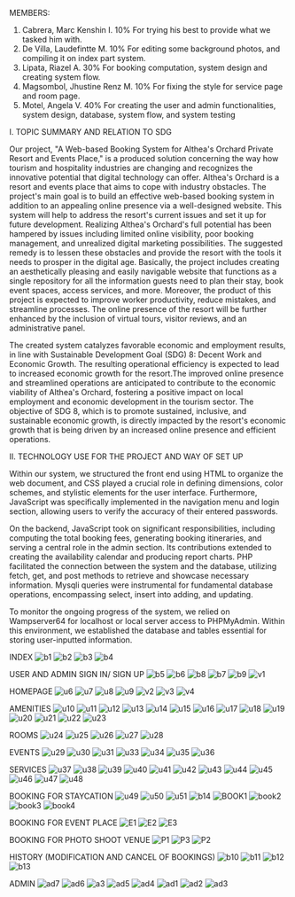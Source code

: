 MEMBERS:
1. Cabrera, Marc Kenshin I. 
 10% 
 For trying his best to provide what we tasked him with.
2. De Villa, Laudefintte M. 
 10% 
 For editing some background photos, and compiling it on index part system.
3. Lipata, Riazel A. 
 30% 
 For booking computation, system design and creating system flow.
4. Magsombol, Jhustine Renz M. 
 10% 
 For fixing the style for service page and room page.
5. Motel, Angela V. 
 40% 
 For creating the user and admin functionalities, system design, database, system flow, and system testing
  
 

I. TOPIC SUMMARY AND RELATION TO SDG

  Our project, "A Web-based Booking System for Althea's Orchard Private Resort and Events Place," is a produced solution concerning the way how tourism and hospitality industries are changing and recognizes the innovative potential that digital technology can offer. Althea's Orchard is a resort and events place that aims to cope with industry obstacles. The project's main goal is to build an effective web-based booking system in addition to an appealing online presence via a well-designed website. This system will help to address the resort's current issues and set it up for future development. Realizing Althea's Orchard's full potential has been hampered by issues including limited online visibility, poor booking management, and unrealized digital marketing possibilities. The suggested remedy is to lessen these obstacles and provide the resort with the tools it needs to prosper in the digital age. Basically, the project includes creating an aesthetically pleasing and easily navigable website that functions as a single repository for all the information guests need to plan their stay, book event spaces, access services, and more. Moreover, the product of this project is expected to improve worker productivity, reduce mistakes, and streamline processes. The online presence of the resort will be further enhanced by the inclusion of virtual tours, visitor reviews, and an administrative panel.

  The created system catalyzes favorable economic and employment results, in line with Sustainable Development Goal (SDG) 8: Decent Work and Economic Growth. The resulting operational efficiency is expected to lead to increased economic growth for the resort.The improved online presence and streamlined operations are anticipated to contribute to the economic viability of Althea's Orchard, fostering a positive impact on local employment and economic development in the tourism sector. The objective of SDG 8, which is to promote sustained, inclusive, and sustainable economic growth, is directly impacted by the resort's economic growth that is being driven by an increased online presence and efficient operations.

II. TECHNOLOGY USE FOR THE PROJECT AND WAY OF SET UP

 Within our system, we structured the front end using HTML to organize the web document, and CSS played a crucial role in defining dimensions, color schemes, and stylistic elements for the user interface. Furthermore, JavaScript was specifically implemented in the navigation menu and login section, allowing users to verify the accuracy of their entered passwords.

 On the backend, JavaScript took on significant responsibilities, including computing the total booking fees, generating booking itineraries, and serving a central role in the admin section. Its contributions extended to creating the availability calendar and producing report charts. PHP facilitated the connection between the system and the database, utilizing fetch, get, and post methods to retrieve and showcase necessary information. Mysqli queries were instrumental for fundamental database operations, encompassing select, insert into adding, and updating.

 To monitor the ongoing progress of the system, we relied on Wampserver64 for localhost or local server access to PHPMyAdmin. Within this environment, we established the database and tables essential for storing user-inputted information.

INDEX
![b1](https://github.com/motelangela07/A-Web-Based-Booking-System-for-Althea-s-Orchard-Private-Resort-and-Event-Places/assets/148295519/850d12dd-c6ce-432d-8383-d43d4d547b74)
![b2](https://github.com/motelangela07/A-Web-Based-Booking-System-for-Althea-s-Orchard-Private-Resort-and-Event-Places/assets/148295519/a6697ba9-8f9f-4350-97ed-d39ad36c4114)
![b3](https://github.com/motelangela07/A-Web-Based-Booking-System-for-Althea-s-Orchard-Private-Resort-and-Event-Places/assets/148295519/d5b3cf6b-0266-444e-9d84-a6b0347b8be0)
![b4](https://github.com/motelangela07/A-Web-Based-Booking-System-for-Althea-s-Orchard-Private-Resort-and-Event-Places/assets/148295519/56517c8d-6a9e-4227-a808-a4241e7a4a64)
 
USER AND ADMIN SIGN IN/ SIGN UP
![b5](https://github.com/motelangela07/A-Web-Based-Booking-System-for-Althea-s-Orchard-Private-Resort-and-Event-Places/assets/148295519/1b6392c2-7f52-4008-b663-25ba8d1e321a)
![b6](https://github.com/motelangela07/A-Web-Based-Booking-System-for-Althea-s-Orchard-Private-Resort-and-Event-Places/assets/148295519/d16f0e35-2f4e-4d31-958c-40def5836741)
![b8](https://github.com/motelangela07/A-Web-Based-Booking-System-for-Althea-s-Orchard-Private-Resort-and-Event-Places/assets/148295519/3ceaa373-39c1-48f8-a517-b64cec4e7943)
![b7](https://github.com/motelangela07/A-Web-Based-Booking-System-for-Althea-s-Orchard-Private-Resort-and-Event-Places/assets/148295519/d2189531-6628-4ae1-a943-c262e33ba3c1)
![b9](https://github.com/motelangela07/A-Web-Based-Booking-System-for-Althea-s-Orchard-Private-Resort-and-Event-Places/assets/148295519/4bfac234-d18b-4adb-94be-fef3c2a4e8c3)
![v1](https://github.com/motelangela07/A-Web-Based-Booking-System-for-Althea-s-Orchard-Private-Resort-and-Event-Places/assets/148295519/d5a448d0-9ecc-44b5-85e7-a97e9a3d23f9)

HOMEPAGE
![u6](https://github.com/motelangela07/A-Web-Based-Booking-System-for-Althea-s-Orchard-Private-Resort-and-Event-Places/assets/148295519/0492616f-4e33-466c-be90-66d7c53ad2a0)
![u7](https://github.com/motelangela07/A-Web-Based-Booking-System-for-Althea-s-Orchard-Private-Resort-and-Event-Places/assets/148295519/83725037-9593-4321-872d-9af013418b96)
![u8](https://github.com/motelangela07/A-Web-Based-Booking-System-for-Althea-s-Orchard-Private-Resort-and-Event-Places/assets/148295519/f79dd5b7-815b-4b35-aee2-46163e1e5855)
![u9](https://github.com/motelangela07/A-Web-Based-Booking-System-for-Althea-s-Orchard-Private-Resort-and-Event-Places/assets/148295519/cf2fe786-7ec8-432c-8a3c-f1579ad9bcd3)
![v2](https://github.com/motelangela07/A-Web-Based-Booking-System-for-Althea-s-Orchard-Private-Resort-and-Event-Places/assets/148295519/720e3189-998e-4f7d-a30f-565398c2f8ac)
![v3](https://github.com/motelangela07/A-Web-Based-Booking-System-for-Althea-s-Orchard-Private-Resort-and-Event-Places/assets/148295519/758ec0d8-1139-4a79-a444-816a792f77b5)
![v4](https://github.com/motelangela07/A-Web-Based-Booking-System-for-Althea-s-Orchard-Private-Resort-and-Event-Places/assets/148295519/81bbfa73-de4e-41fb-b5c1-128730007393)

AMENITIES
![u10](https://github.com/motelangela07/A-Web-Based-Booking-System-for-Althea-s-Orchard-Private-Resort-and-Event-Places/assets/148295519/dd33822a-dfd0-4074-89d2-488517bba34f)
![u11](https://github.com/motelangela07/A-Web-Based-Booking-System-for-Althea-s-Orchard-Private-Resort-and-Event-Places/assets/148295519/5bfa0edf-8b6e-46db-8960-a11ab2733526)
![u12](https://github.com/motelangela07/A-Web-Based-Booking-System-for-Althea-s-Orchard-Private-Resort-and-Event-Places/assets/148295519/9afd6cd0-2a85-4a70-b803-14eab45cdc22)
![u13](https://github.com/motelangela07/A-Web-Based-Booking-System-for-Althea-s-Orchard-Private-Resort-and-Event-Places/assets/148295519/7879f363-6d05-452e-afd9-360af3844d23)
![u14](https://github.com/motelangela07/A-Web-Based-Booking-System-for-Althea-s-Orchard-Private-Resort-and-Event-Places/assets/148295519/c868ffbc-d8e9-4b61-be3f-396f70e50493)
![u15](https://github.com/motelangela07/A-Web-Based-Booking-System-for-Althea-s-Orchard-Private-Resort-and-Event-Places/assets/148295519/2f2424d4-9b37-4164-aae7-67db9dcf95e6)
![u16](https://github.com/motelangela07/A-Web-Based-Booking-System-for-Althea-s-Orchard-Private-Resort-and-Event-Places/assets/148295519/ea44514f-74c7-486d-bcaa-f7334842fb4d)
![u17](https://github.com/motelangela07/A-Web-Based-Booking-System-for-Althea-s-Orchard-Private-Resort-and-Event-Places/assets/148295519/d1e19eb1-7ab9-4f49-a477-6909e54c67c7)
![u18](https://github.com/motelangela07/A-Web-Based-Booking-System-for-Althea-s-Orchard-Private-Resort-and-Event-Places/assets/148295519/75445a6b-22dc-48bf-a6fd-2eebb9f228f9)
![u19](https://github.com/motelangela07/A-Web-Based-Booking-System-for-Althea-s-Orchard-Private-Resort-and-Event-Places/assets/148295519/aa3cecdf-0596-4349-ab93-8af48526c651)
![u20](https://github.com/motelangela07/A-Web-Based-Booking-System-for-Althea-s-Orchard-Private-Resort-and-Event-Places/assets/148295519/1df00769-820c-49e0-aa09-a780f3e3da4a)
![u21](https://github.com/motelangela07/A-Web-Based-Booking-System-for-Althea-s-Orchard-Private-Resort-and-Event-Places/assets/148295519/04bac7f8-0cd6-4c1a-ab68-73bb3f667c1e)
![u22](https://github.com/motelangela07/A-Web-Based-Booking-System-for-Althea-s-Orchard-Private-Resort-and-Event-Places/assets/148295519/982c9862-bb85-448d-8acb-5abf280c0570)
![u23](https://github.com/motelangela07/A-Web-Based-Booking-System-for-Althea-s-Orchard-Private-Resort-and-Event-Places/assets/148295519/ee194f28-7c4d-4c9e-a825-480b94147ef6)

 ROOMS
![u24](https://github.com/motelangela07/A-Web-Based-Booking-System-for-Althea-s-Orchard-Private-Resort-and-Event-Places/assets/148295519/1a20c762-ced7-4ac8-8e8c-0ae5a4b72634)
![u25](https://github.com/motelangela07/A-Web-Based-Booking-System-for-Althea-s-Orchard-Private-Resort-and-Event-Places/assets/148295519/d0b68673-3e71-4f72-8ffb-319a74438e40)
![u26](https://github.com/motelangela07/A-Web-Based-Booking-System-for-Althea-s-Orchard-Private-Resort-and-Event-Places/assets/148295519/dc30caca-9d24-4799-9db2-e6bbe131e731)
![u27](https://github.com/motelangela07/A-Web-Based-Booking-System-for-Althea-s-Orchard-Private-Resort-and-Event-Places/assets/148295519/d0185e3f-7ea6-49d3-968a-7c11ff0fe3ae)
![u28](https://github.com/motelangela07/A-Web-Based-Booking-System-for-Althea-s-Orchard-Private-Resort-and-Event-Places/assets/148295519/e9a99554-9046-4e10-9766-c3e5fb28a043)

EVENTS
![u29](https://github.com/motelangela07/A-Web-Based-Booking-System-for-Althea-s-Orchard-Private-Resort-and-Event-Places/assets/148295519/5e137f74-1f98-4351-9bf0-353d9c9872d9)
![u30](https://github.com/motelangela07/A-Web-Based-Booking-System-for-Althea-s-Orchard-Private-Resort-and-Event-Places/assets/148295519/dffb9826-9555-476f-bac5-9f5cc13aaea5)
![u31](https://github.com/motelangela07/A-Web-Based-Booking-System-for-Althea-s-Orchard-Private-Resort-and-Event-Places/assets/148295519/79fc9bae-3615-47f7-b925-463be1b0ac7d)
![u33](https://github.com/motelangela07/A-Web-Based-Booking-System-for-Althea-s-Orchard-Private-Resort-and-Event-Places/assets/148295519/74515c67-2b85-4203-b4b9-5af5573ed625)
![u34](https://github.com/motelangela07/A-Web-Based-Booking-System-for-Althea-s-Orchard-Private-Resort-and-Event-Places/assets/148295519/bb27d292-a256-4943-a5db-9a9446b96946)
![u35](https://github.com/motelangela07/A-Web-Based-Booking-System-for-Althea-s-Orchard-Private-Resort-and-Event-Places/assets/148295519/7345be26-17c2-49f0-b8ac-a42a3c56f533)
![u36](https://github.com/motelangela07/A-Web-Based-Booking-System-for-Althea-s-Orchard-Private-Resort-and-Event-Places/assets/148295519/6f8b4dac-c037-4d68-addf-fe2849972d66)

SERVICES
![u37](https://github.com/motelangela07/A-Web-Based-Booking-System-for-Althea-s-Orchard-Private-Resort-and-Event-Places/assets/148295519/5ff01829-8726-4bc7-a67e-0af2b69e87a6)
![u38](https://github.com/motelangela07/A-Web-Based-Booking-System-for-Althea-s-Orchard-Private-Resort-and-Event-Places/assets/148295519/aa8fe856-bd0c-47dc-9573-90b53139a98b)
![u39](https://github.com/motelangela07/A-Web-Based-Booking-System-for-Althea-s-Orchard-Private-Resort-and-Event-Places/assets/148295519/81eb0ad8-e698-4e6f-b59b-e5e4580c0fe8)
![u40](https://github.com/motelangela07/A-Web-Based-Booking-System-for-Althea-s-Orchard-Private-Resort-and-Event-Places/assets/148295519/51785819-97a8-4417-8dff-f0cd5421b163)
![u41](https://github.com/motelangela07/A-Web-Based-Booking-System-for-Althea-s-Orchard-Private-Resort-and-Event-Places/assets/148295519/22e64353-0c07-45b7-81d7-dfe9d0a8588f)
![u42](https://github.com/motelangela07/A-Web-Based-Booking-System-for-Althea-s-Orchard-Private-Resort-and-Event-Places/assets/148295519/33f82797-0545-4bba-982f-747ef7efff5f)
![u43](https://github.com/motelangela07/A-Web-Based-Booking-System-for-Althea-s-Orchard-Private-Resort-and-Event-Places/assets/148295519/2e3b54d3-8039-4a75-ad1f-2571d7423d51)
![u44](https://github.com/motelangela07/A-Web-Based-Booking-System-for-Althea-s-Orchard-Private-Resort-and-Event-Places/assets/148295519/122bcd53-732f-41bb-810a-6cbb6c48d373)
![u45](https://github.com/motelangela07/A-Web-Based-Booking-System-for-Althea-s-Orchard-Private-Resort-and-Event-Places/assets/148295519/7e237e7c-c652-4a6e-a0b2-ed222ef59364)
![u46](https://github.com/motelangela07/A-Web-Based-Booking-System-for-Althea-s-Orchard-Private-Resort-and-Event-Places/assets/148295519/50eb52d6-1933-4868-955a-71dcffec1c7b)
![u47](https://github.com/motelangela07/A-Web-Based-Booking-System-for-Althea-s-Orchard-Private-Resort-and-Event-Places/assets/148295519/89dec7cb-3a76-4ad4-9911-c78885435168)
![u48](https://github.com/motelangela07/A-Web-Based-Booking-System-for-Althea-s-Orchard-Private-Resort-and-Event-Places/assets/148295519/4942ce02-39dd-4e1b-a752-47b3db5f8b86)

BOOKING FOR STAYCATION
![u49](https://github.com/motelangela07/A-Web-Based-Booking-System-for-Althea-s-Orchard-Private-Resort-and-Event-Places/assets/148295519/c4848724-e7d5-4598-bd3c-c227347dd450)
![u50](https://github.com/motelangela07/A-Web-Based-Booking-System-for-Althea-s-Orchard-Private-Resort-and-Event-Places/assets/148295519/a4a40447-553a-4dda-9cb8-421694432ac7)
![u51](https://github.com/motelangela07/A-Web-Based-Booking-System-for-Althea-s-Orchard-Private-Resort-and-Event-Places/assets/148295519/bcb1590d-0eff-49f0-ad83-885f8fd7c189)
![b14](https://github.com/motelangela07/A-Web-Based-Booking-System-for-Althea-s-Orchard-Private-Resort-and-Event-Places/assets/148295519/51073469-1b91-4168-bf35-2356f7e5d729)
![BOOK1](https://github.com/motelangela07/A-Web-Based-Booking-System-for-Althea-s-Orchard-Private-Resort-and-Event-Places/assets/148295519/c5c2bbe1-5b55-4ad7-8457-0f16d2b95db6)
![book2](https://github.com/motelangela07/A-Web-Based-Booking-System-for-Althea-s-Orchard-Private-Resort-and-Event-Places/assets/148295519/aa5a6cd2-61d1-45a1-a2b4-13ea7ef2ebde)
![book3](https://github.com/motelangela07/A-Web-Based-Booking-System-for-Althea-s-Orchard-Private-Resort-and-Event-Places/assets/148295519/2f941e8e-90bf-4684-a112-b1c0fce09f20)
![book4](https://github.com/motelangela07/A-Web-Based-Booking-System-for-Althea-s-Orchard-Private-Resort-and-Event-Places/assets/148295519/053c0f03-0123-419a-9081-481b30f8ab30)

BOOKING FOR EVENT PLACE
![E1](https://github.com/motelangela07/A-Web-Based-Booking-System-for-Althea-s-Orchard-Private-Resort-and-Event-Places/assets/148295519/f32d670f-a943-46bd-bb0c-33c4248f1b79)
![E2](https://github.com/motelangela07/A-Web-Based-Booking-System-for-Althea-s-Orchard-Private-Resort-and-Event-Places/assets/148295519/b4212c67-933b-45eb-aa28-1e9b4ddf91c8)
![E3](https://github.com/motelangela07/A-Web-Based-Booking-System-for-Althea-s-Orchard-Private-Resort-and-Event-Places/assets/148295519/ad93746e-09b6-4932-8656-fec54fe9dd2b)

BOOKING FOR PHOTO SHOOT VENUE
![P1](https://github.com/motelangela07/A-Web-Based-Booking-System-for-Althea-s-Orchard-Private-Resort-and-Event-Places/assets/148295519/0708ca76-17b6-4a16-a8e1-b43f187adabd)
![P3](https://github.com/motelangela07/A-Web-Based-Booking-System-for-Althea-s-Orchard-Private-Resort-and-Event-Places/assets/148295519/986606ad-821e-4a73-8f78-ebb98658db96)
![P2](https://github.com/motelangela07/A-Web-Based-Booking-System-for-Althea-s-Orchard-Private-Resort-and-Event-Places/assets/148295519/a1369dbb-d64e-4c26-9333-3dda82432cf9)

HISTORY (MODIFICATION AND CANCEL OF BOOKINGS)
![b10](https://github.com/motelangela07/A-Web-Based-Booking-System-for-Althea-s-Orchard-Private-Resort-and-Event-Places/assets/148295519/30aa980e-348a-448d-853e-1e93249a765b)
![b11](https://github.com/motelangela07/A-Web-Based-Booking-System-for-Althea-s-Orchard-Private-Resort-and-Event-Places/assets/148295519/e72c822c-7c3d-4ce2-a05d-3db6c2d7aec1)
![b12](https://github.com/motelangela07/A-Web-Based-Booking-System-for-Althea-s-Orchard-Private-Resort-and-Event-Places/assets/148295519/85d643f9-8a24-42ad-9eb1-b3d6459081cd)
![b13](https://github.com/motelangela07/A-Web-Based-Booking-System-for-Althea-s-Orchard-Private-Resort-and-Event-Places/assets/148295519/cd432ed3-b523-4ede-9973-b745272625d9)

ADMIN
![ad7](https://github.com/motelangela07/A-Web-Based-Booking-System-for-Althea-s-Orchard-Private-Resort-and-Event-Places/assets/148295519/6704cb19-dc5e-4b01-917b-d8bc54199484)
![ad6](https://github.com/motelangela07/A-Web-Based-Booking-System-for-Althea-s-Orchard-Private-Resort-and-Event-Places/assets/148295519/5f2a361b-1a4f-44d2-a8fe-4e853a6d9198)
![a3](https://github.com/motelangela07/A-Web-Based-Booking-System-for-Althea-s-Orchard-Private-Resort-and-Event-Places/assets/148295519/48c5865b-e684-451e-96e1-5a613aca6d2d)
![ad5](https://github.com/motelangela07/A-Web-Based-Booking-System-for-Althea-s-Orchard-Private-Resort-and-Event-Places/assets/148295519/01de9911-0a20-4d05-b6dd-5a69e5d107f8)
![ad4](https://github.com/motelangela07/A-Web-Based-Booking-System-for-Althea-s-Orchard-Private-Resort-and-Event-Places/assets/148295519/05b02ec9-62d4-4f3d-9886-d4d58f049f3c)
![ad1](https://github.com/motelangela07/A-Web-Based-Booking-System-for-Althea-s-Orchard-Private-Resort-and-Event-Places/assets/148295519/786c925f-96ba-4ca5-8de8-8f00441fd02e)
![ad2](https://github.com/motelangela07/A-Web-Based-Booking-System-for-Althea-s-Orchard-Private-Resort-and-Event-Places/assets/148295519/8f6f9c4d-8f28-407a-aced-61bc9f28bd1b)
![ad3](https://github.com/motelangela07/A-Web-Based-Booking-System-for-Althea-s-Orchard-Private-Resort-and-Event-Places/assets/148295519/75eac0b0-c72e-48a5-a40e-975b9b682f51)
